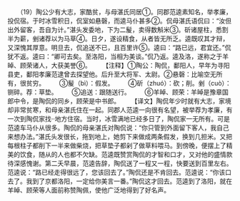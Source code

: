 　　（19）陶公少有大志，家酷贫，与母湛氏同居①。同郡范逵素知名，举孝廉，投侃宿。于时冰雪积日，侃室如悬磬，而逵马仆甚多②。侃母湛氏语侃曰：“汝但出外留客，吾自为计。”湛头发委地，下为二髲，卖得数斛米③。斫诸屋柱，悉割半为薪，剉诸荐以为马草④。日夕，遂设精食，从者皆无所乏。逵既叹其才辩，又深愧其厚意。明旦去，侃追送不已，且百里许⑤。逵曰：“路已远，君宜还。”侃犹不返。逵曰：“卿可去矣。至洛阳，当相为美谈。”侃乃返。逵及洛，遂称之于羊晫、顾荣诸人，大获美誉⑥。
　　【注释】①陶公：陶侃，鄱阳人，早年为寻阳县吏，鄱阳孝廉范逮曾去探望他。后升至大将军、太尉。②悬磬：比喻空无所有，很贫穷。
　　③髲（bì）：假发。
　　④斫（zhuó）：砍；削。剉（cuò）：铡碎。荐：草垫。
　　⑤追送：跟随送行。
　　⑥羊晫、顾荣：羊晫是豫章国郎中令，是陶侃的同乡，顾荣是中书郎。
　　【译文】陶侃年少时就有大志，家境却非常贫寒，和母亲湛氏住在一起。同郡人范逵一向很有名望，被举荐为孝廉，有一次到陶侃家找··地方住宿。当时，冰雪满地已经多日了，陶侃家一无所有。可是范逵车马仆从很多。陶侃的母亲湛氏对陶侃说：“你只管到外面留下客人，我自己来想办法。”湛氏头发很长，拖到地上，她剪下来做成两条假发，换到几担米。又把每根柱子都削下一半来做柴烧，把草垫子都剁了做草料喂马。到傍晚，便摆上了精美的饮食，随从的人也都不欠缺。范逵既赞赏陶侃的才智和口才，又对他的盛情款待深感愧谢。第二夭早晨，范逵告辞，陶侃送了一程又一程，快要送到百里左右。范逵说：“路已经走得很远了，您该回去了。”陶侃还是不肯回去。范逵说：“你该口去了。我到了京都洛阳，一定给你美言一番。”陶侃这才回去。范逵到了洛阳，就在羊晫、顾荣等人面前称赞陶佩，使他广泛地得到了好名声。
